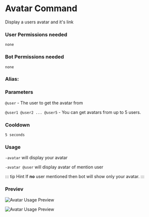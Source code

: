 # Avatar Command
Display a users avatar and it's link

### User Permissions needed
`none`
### Bot Permissions needed
`none`


### Alias:
> <Badge text="avatar" type="tip" vertical="middle"/>
> <Badge text="icon" type="tip" vertical="middle" />
> <Badge text="pfp" type="error" vertical="middle" />


### Parameters
`@user` - The user to get the avatar from

`@user1 @user2 ... @user5` - You can get avatars from up to 5 users.


### Cooldown
`5 seconds`


### Usage
`-avatar`  will display your avatar

`-avatar @user` will display avatar of mention user


::: tip Hint
If **no** user mentioned then bot will show only your avatar.
:::



### Previev

![Avatar Usage Preview](https://cdn.discordapp.com/attachments/469576672128139275/544257031905738752/unknown.png)

![Avatar Usage Preview](https://cdn.discordapp.com/attachments/469576672128139275/544257818631471114/unknown.png)
